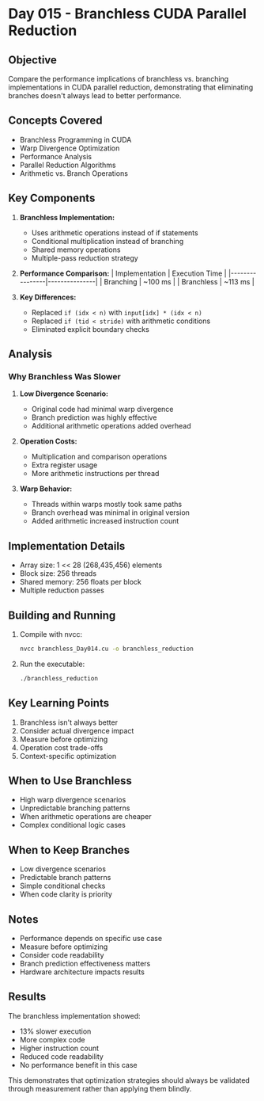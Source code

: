 # Day 015 - Branchless CUDA Parallel Reduction

## Objective
Compare the performance implications of branchless vs. branching implementations in CUDA parallel reduction, demonstrating that eliminating branches doesn't always lead to better performance.

## Concepts Covered
- Branchless Programming in CUDA
- Warp Divergence Optimization
- Performance Analysis
- Parallel Reduction Algorithms
- Arithmetic vs. Branch Operations

## Key Components

1. **Branchless Implementation:**
   - Uses arithmetic operations instead of if statements
   - Conditional multiplication instead of branching
   - Shared memory operations
   - Multiple-pass reduction strategy

2. **Performance Comparison:**
   | Implementation | Execution Time |
   |----------------|---------------|
   | Branching      | ~100 ms      |
   | Branchless     | ~113 ms      |

3. **Key Differences:**
   - Replaced `if (idx < n)` with `input[idx] * (idx < n)`
   - Replaced `if (tid < stride)` with arithmetic conditions
   - Eliminated explicit boundary checks

## Analysis

### Why Branchless Was Slower
1. **Low Divergence Scenario:**
   - Original code had minimal warp divergence
   - Branch prediction was highly effective
   - Additional arithmetic operations added overhead

2. **Operation Costs:**
   - Multiplication and comparison operations
   - Extra register usage
   - More arithmetic instructions per thread

3. **Warp Behavior:**
   - Threads within warps mostly took same paths
   - Branch overhead was minimal in original version
   - Added arithmetic increased instruction count

## Implementation Details
- Array size: 1 << 28 (268,435,456) elements
- Block size: 256 threads
- Shared memory: 256 floats per block
- Multiple reduction passes

## Building and Running
1. Compile with nvcc:
   ```bash
   nvcc branchless_Day014.cu -o branchless_reduction
   ```

2. Run the executable:
   ```bash
   ./branchless_reduction
   ```

## Key Learning Points
1. Branchless isn't always better
2. Consider actual divergence impact
3. Measure before optimizing
4. Operation cost trade-offs
5. Context-specific optimization

## When to Use Branchless
- High warp divergence scenarios
- Unpredictable branching patterns
- When arithmetic operations are cheaper
- Complex conditional logic cases

## When to Keep Branches
- Low divergence scenarios
- Predictable branch patterns
- Simple conditional checks
- When code clarity is priority

## Notes
- Performance depends on specific use case
- Measure before optimizing
- Consider code readability
- Branch prediction effectiveness matters
- Hardware architecture impacts results

## Results
The branchless implementation showed:
- 13% slower execution
- More complex code
- Higher instruction count
- Reduced code readability
- No performance benefit in this case

This demonstrates that optimization strategies should always be validated through measurement rather than applying them blindly.
